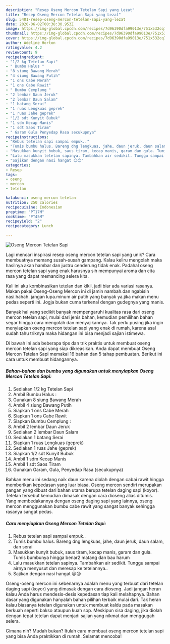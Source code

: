 ```yaml
---
description: "Resep Oseng Mercon Tetelan Sapi yang Lezat"
title: "Resep Oseng Mercon Tetelan Sapi yang Lezat"
slug: 5401-resep-oseng-mercon-tetelan-sapi-yang-lezat
date: 2020-06-02T00:38:30.953Z
image: https://img-global.cpcdn.com/recipes/7d96390dfa99013e/751x532cq70/oseng-mercon-tetelan-sapi-foto-resep-utama.jpg
thumbnail: https://img-global.cpcdn.com/recipes/7d96390dfa99013e/751x532cq70/oseng-mercon-tetelan-sapi-foto-resep-utama.jpg
cover: https://img-global.cpcdn.com/recipes/7d96390dfa99013e/751x532cq70/oseng-mercon-tetelan-sapi-foto-resep-utama.jpg
author: Adeline Horton
ratingvalue: 4.2
reviewcount: 9
recipeingredient:
- "1/2 kg Tetelan Sapi"
- " Bumbu Halus "
- "8 siung Bawang Merah"
- "4 siung Bawang Putih"
- "1 ons Cabe Merah"
- "1 ons Cabe Rawit"
- " Bumbu Cemplung "
- "2 lembar Daun Jeruk"
- "2 lembar Daun Salam"
- "1 batang Serai"
- "1 ruas Lengkuas geprek"
- "1 ruas Jahe geprek"
- "1/2 sdt Kunyit Bubuk"
- "1 sdm Kecap Manis"
- "1 sdt Saos Tiram"
- " Garam Gula Penyedap Rasa secukupnya"
recipeinstructions:
- "Rebus tetelan sapi sampai empuk.."
- "Tumis bumbu halus. Bareng dng lengkuas, jahe, daun jeruk, daun salam, dan serai"
- "Masukkan kunyit bubuk, saus tiram, kecap manis, garam dan gula. Tumis bumbunya hingga benar2 matang dan bau harum"
- "Lalu masukkan tetelan sapinya. Tambahkan air sedikit. Tunggu sampai airnya menyusut dan meresap ke tetelannya.."
- "Sajikan dengan nasi hangat 😉😍"
categories:
- Resep
tags:
- oseng
- mercon
- tetelan

katakunci: oseng mercon tetelan 
nutrition: 250 calories
recipecuisine: Indonesian
preptime: "PT17M"
cooktime: "PT45M"
recipeyield: "2"
recipecategory: Lunch

---
```



![Oseng Mercon Tetelan Sapi](https://img-global.cpcdn.com/recipes/7d96390dfa99013e/751x532cq70/oseng-mercon-tetelan-sapi-foto-resep-utama.jpg)

Lagi mencari inspirasi resep oseng mercon tetelan sapi yang unik? Cara membuatnya memang susah-susah gampang. Kalau keliru mengolah maka hasilnya akan hambar dan justru cenderung tidak enak. Padahal oseng mercon tetelan sapi yang enak harusnya sih mempunyai aroma dan cita rasa yang dapat memancing selera kita.

Kali ini aku kombinasikan tetelan dan kikil. jadi biar ada variasi rasanya. Makan pakai Oseng-Oseng Mercon ini di jamin nambah.dan ngabisin nasi.hahah. jangan lupa.minum air putih yang banyak ya.jika makan menu pedas seperti ini. Jogja bukan cuma terkenal dengan gudegnya yang manis.

Banyak hal yang sedikit banyak mempengaruhi kualitas rasa dari oseng mercon tetelan sapi, mulai dari jenis bahan, kemudian pemilihan bahan segar hingga cara mengolah dan menyajikannya. Tak perlu pusing jika ingin menyiapkan oseng mercon tetelan sapi yang enak di rumah, karena asal sudah tahu triknya maka hidangan ini bisa menjadi sajian istimewa.


Di bawah ini ada beberapa tips dan trik praktis untuk membuat oseng mercon tetelan sapi yang siap dikreasikan. Anda dapat membuat Oseng Mercon Tetelan Sapi memakai 16 bahan dan 5 tahap pembuatan. Berikut ini cara untuk membuat hidangannya.

<!--inarticleads1-->

##### Bahan-bahan dan bumbu yang digunakan untuk menyiapkan Oseng Mercon Tetelan Sapi:

1. Sediakan 1/2 kg Tetelan Sapi
1. Ambil  Bumbu Halus :
1. Gunakan 8 siung Bawang Merah
1. Ambil 4 siung Bawang Putih
1. Siapkan 1 ons Cabe Merah
1. Siapkan 1 ons Cabe Rawit
1. Siapkan  Bumbu Cemplung :
1. Ambil 2 lembar Daun Jeruk
1. Sediakan 2 lembar Daun Salam
1. Sediakan 1 batang Serai
1. Siapkan 1 ruas Lengkuas (geprek)
1. Sediakan 1 ruas Jahe (geprek)
1. Siapkan 1/2 sdt Kunyit Bubuk
1. Ambil 1 sdm Kecap Manis
1. Ambil 1 sdt Saos Tiram
1. Gunakan  Garam, Gula, Penyedap Rasa (secukupnya)


Bahkan menu ini sedang naik daun karena diolah dengan cabai rawit hingga memberikan kepedasan yang luar biasa. Oseng mercon sendiri merupakan pangan yang dibuat dari bahan utama berupa tetelan daging sapi (koyor). Tetelan tersebut kemudian dimasak dengan cara dioseng alias ditumis. Yang membedakannya dengan oseng daging sapi yang lainnya, oseng mercon menggunakan bumbu cabe rawit yang sangat banyak sehingga rasanya sangat pedas. 

<!--inarticleads2-->

##### Cara menyiapkan Oseng Mercon Tetelan Sapi:

1. Rebus tetelan sapi sampai empuk..
1. Tumis bumbu halus. Bareng dng lengkuas, jahe, daun jeruk, daun salam, dan serai
1. Masukkan kunyit bubuk, saus tiram, kecap manis, garam dan gula. Tumis bumbunya hingga benar2 matang dan bau harum
1. Lalu masukkan tetelan sapinya. Tambahkan air sedikit. Tunggu sampai airnya menyusut dan meresap ke tetelannya..
1. Sajikan dengan nasi hangat 😉😍


Oseng-oseng mercon ini sebenarnya adalah menu yang terbuat dari tetelan daging sapi (koyor) yang dimasak dengan cara dioseng. Jadi jangan heran kalau Anda harus mendesis-desis kepedasan tiap kali melahapnya. Bahan dasar yang digunakan hanyalah bahan pilihan terbaik mulai dari. Tak heran kalau biasanya tetelan digunakan untuk membuat kaldu pada masakan berkuah seperti bakso ataupun kuah sop. Meskipun sisa daging, jika diolah dengan tepat tetelan dapat menjadi sajian yang nikmat dan menggugah selera. 

Gimana nih? Mudah bukan? Itulah cara membuat oseng mercon tetelan sapi yang bisa Anda praktikkan di rumah. Selamat mencoba!
